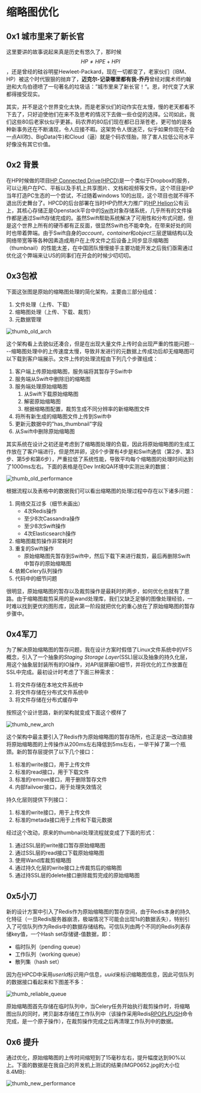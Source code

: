 

# 缩略图优化

## 0x1 城市里来了新长官

这里要讲的故事说起来真是历史有悠久了，那时候$$HP \neq HPE + HPI$$，还是曾经的硅谷明星Hewleet-Packard，现在一切都变了，老家伙们（IBM、HP）被这个时代狠狠的抛弃了，**迈克尔-记录哪里都有我-乔丹**曾经对魔术师约翰逊和大鸟伯德喷了一句著名的垃圾话：”城市里来了新长官！“。恩，时代变了大家都得接受现实。

其实，并不是这个世界变化太快，而是老家伙们的动作实在太慢，慢的老天都看不下去了，只好迫使他们在来不及思考的情况下去做一些仓促的选择。公司如此，我们这些80后老家伙似乎更甚。码农界的80后们现在都已日渐苍老，更可怕的是各种新事务还在不断涌现，令人应接不暇。这架势令人很迷茫，似乎如果你现在不会一点AI(吹)、BigData(牛)和Cloud（逼）就是个码农怪胎，除了害人拉低公司水平好像没有其它价值。



## 0x2 背景

在HP时候做的项目[HP Connected Drive(HPCD)](https://support.hp.com/in-en/document/c04016159)是一个类似于Dropbox的服务，可以让用户在PC、平板以及手机上共享图片、文档和视频等文件。这个项目是HP当年打造PC生态的一个尝试，不过随着windows 10的出现，这个项目也就不得不退出历史舞台了。HPCD的后台部署在当时HP仍然大力推广的[HP Helion](https://www.hpe.com/uk/en/software/openstack-cloud-iaas.html)公有云上，其核心存储正是Openstack平台中的[Swift](https://wiki.openstack.org/wiki/Swift)对象存储系统，几乎所有的文件操作都是通过Swift存储完成的。虽然Swift帮助系统解决了可用性和分布式问题，但是这个世界上所有的硬币都有正反面，很显然Swift也不能幸免，在带来好处的同时也带着弊端。由于Swift自身的*account*，*container*和*object*三层逻辑结构以及网络带宽等等各种因素造成用户在上传文件之后设备上同步显示缩略图（thumbnail）的性能太差，在中国团队慢慢接手主要功能开发之后我们亟需通过优化这个弊端来让US的同事们在开会的时候少叨叨叨。



## 0x3包袱

下面这张图是原始的缩略图处理的简化架构，主要由三部分组成：

1. 文件处理（上传、下载）
2. 缩略图处理（上传、下载、裁剪）
3. 元数据管理

![thumb_old_arch](/resources/thumb_old_arch.png)

这个架构看上去貌似还凑合，但是在出现大量文件上传时会出现严重的性能问题----缩略图处理中的上传速度太慢，导致并发进行的元数据上传成功后却无缩略图可以下载到客户端展示。文件上传的处理流程由下列几个步骤组成：

1. 客户端上传原始缩略图，服务端将其暂存于Swift中
2. 服务端从Swift中删除旧的缩略图
3. 服务端处理原始缩略图
   1. 从Swift下载原始缩略图
   2. 解密原始缩略图
   3. 根据缩略图配置，裁剪生成不同分辨率的新缩略图文件
4. 将所有新生成的缩略图文件上传到Swift中
5. 更新元数据中的”has_thumbnail"字段
6. 从Swift中删除原始缩略图

其实系统在设计之初还是考虑到了缩略图处理的负载，因此将原始缩略图的生成工作放在了客户端进行，但是然并卵，这6个步骤有4步是和Swift通信（第2步、第3步、第5步和第6步），严重拉低了系统性能，导致平均每个缩略图的处理时间达到了1000ms左右。下面的表格是在Dev Int和QA环境中实测出来的数据：

![thumb_old_performance](/resources/thumb_old_performance.png)

根据流程以及表格中的数据我们可以看出缩略图的处理过程中存在以下诸多问题：

1. 网络交互过多（细节未画出）
   - 4次Redis操作
   - 至少8次Cassandra操作
   - 至少8次Swift操作
   - 4次Elasticsearch操作
2. 缩略图裁剪操作非常耗时
3. 重复的Swift操作
   - 原始缩略图先暂存到Swift中，然后下载下来进行裁剪，最后再删除Swift中暂存的原始缩略图
4. 依赖Celery队列操作
5. 代码中的细节问题

很明显，原始缩略图的暂存以及裁剪操作是最耗时的两步，如何优化也就有了思路。由于缩略图裁剪采用的是wand处理库，我们又缺乏足够的图像处理经验，一时难以找到更优的图形库，因此第一阶段就把优化的重心放在了原始缩略图的暂存步骤中。

## 0x4军刀

为了解决原始缩略图的暂存问题，我在设计方案时假借了Linux文件系统中的VFS概念，引入了一个抽象的*Staging Storage Layer*(SSL)层以及抽象的持久化层，用这个抽象层封装所有的IO操作，对API层屏蔽IO细节，并将优化的工作放置在SSL中完成。最初设计时考虑了下面三种需求：

1. 将文件存储在本地文件系统中
2. 将文件存储在分布式文件系统中
3. 将文件存储在分布式缓存中

按照这个设计思路，新的架构就变成下面这个模样了

![thumb_new_arch](/resources/thumb_new_arch.png)

这个架构中最主要引入了Redis作为原始缩略图的暂存场所，也正是这一改动直接将原始缩略图的上传操作从200ms左右降低到5ms左右，一举干掉了第一个瓶颈。新的暂存层提供了以下几个接口：

1. 标准的write接口，用于上传文件
2. 标准的read接口，用于下载文件
3. 标准的remove接口，用于删除暂存文件
4. 内部failvoer接口，用于处理失效情况

持久化层则提供下列接口：

1. 标准的write接口，用于上传文件
2. 标准的metada接口用于上传和下载元数据

经过这个改动，原来的thumbnail处理流程就变成了下面的形式：

1. 通过SSL层的write接口暂存原始缩略图
2. 通过SSL层的read接口下载原始缩略图
3. 使用Wand库裁剪缩略图
4. 通过持久化层的write接口上传裁剪后的缩略图
5. 通过持SSL层的delete接口删除裁剪完成的原始缩略图

## 0x5小刀

新的设计方案中引入了Redis作为原始缩略图的暂存空间，由于Redis本身的持久化特征（一旦Redis服务器崩溃，极端情况下可能会出现1s的数据丢失），特别引入了可信队列作为Redis中的数据存储结构。可信队列由两个不同的Redis列表存储key值，一个Hash set存储键-值数据，即：

* 临时队列（pending queue）
* 工作队列（working queue）
* 散列集（hash set）

因为在HPCD中采用*userId*标识用户信息，*uuid*来标识缩略图信息，因此可信队列的数据接口看起来和下图差不多：

![thumb_reliable_queue](/resources/thumb_reliable_queue.png)

原始缩略图首先存储在临时队列中，当Celery任务开始执行裁剪操作时，将缩略图出队的同时，拷贝副本存储在工作队列中（该操作采用Redis[RPOPLPUSH](https://redis.io/commands/rpoplpush)命令完成，是一个原子操作），在裁剪操作完成之后再清理工作队列中的数据。



## 0x6 提升

通过优化，原始缩略图的上传时间缩短到了15毫秒左右，提升幅度达到90%以上。下面的数据是在我自己的开发机上测试的结果(IMGP0652.jpg的大小位8.4MB):

![thumb_new_performance](/resources/thumb_new_performance.png)

